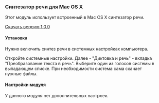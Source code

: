 ### Синтезатор речи для Mac OS X
Этот модуль использует встроенный в Mac OS X синтезатор речи.

[Скачать версию 1.0.0](https://bintray.com/artifact/download/uzyovoys/aggregate/com/aggregate/tts-mac/1.0.0/tts-mac-1.0.0.jar)

#### Установка
Нужно включить синтез речи в системных настройках компьютера.

Откройте системные настройки. Далее - "Диктовка и речь" - вкладка "Преобразование текста в речь".
Выберите один из голосов системы в выпадающем списке. При необходимости система сама скачает нужные файлы.

#### Настройки модуля
У данного модуля нет дополнительных настроек.
